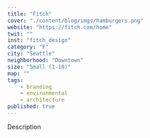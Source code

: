 ```yaml
---
title: "Fitch"
cover: "./content/blog/imgs/hamburgers.png"
website: "https://fitch.com/home"
twit: ""
inst: "fitch_design"
category: "F"
city: "Seattle"
neighborhood: "Downtown"
size: "Small (1-10)"
map: ""
tags:
    - branding
    - environmental
    - architecture
published: true
---
```


Description

